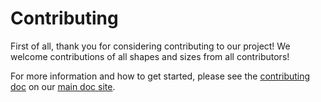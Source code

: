 # Contributing

First of all, thank you for considering contributing to our project! We welcome
contributions of all shapes and sizes from all contributors!

For more information and how to get started, please see the [contributing doc]
on our [main doc site].

[contributing doc]: https://tartufo.readthedocs.io/en/stable/CONTRIBUTING.html
[main doc site]: https://tartufo.readthedocs.io/en/stable/
